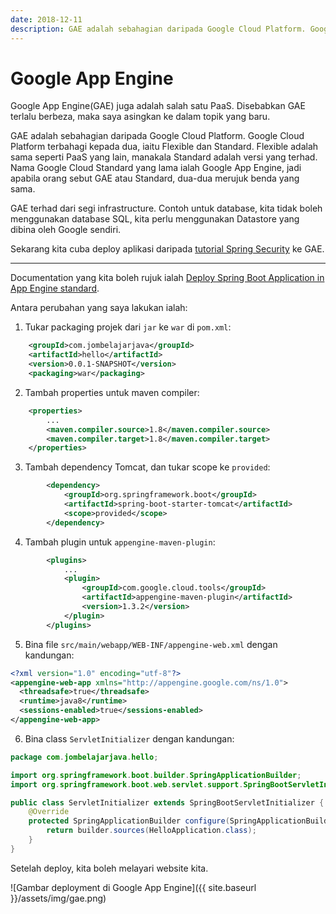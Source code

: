 ```yaml
---
date: 2018-12-11
description: GAE adalah sebahagian daripada Google Cloud Platform. Google Cloud Platform terbahagi kepada dua, iaitu Flexible dan Standard.
---
```


# Google App Engine

Google App Engine(GAE) juga adalah salah satu PaaS. Disebabkan GAE terlalu
berbeza, maka saya asingkan ke dalam topik yang baru.

GAE adalah sebahagian daripada Google Cloud Platform. Google Cloud Platform
terbahagi kepada dua, iaitu Flexible dan Standard. Flexible adalah sama seperti
PaaS yang lain, manakala Standard adalah versi yang terhad. Nama Google Cloud
Standard yang lama ialah Google App Engine, jadi apabila orang sebut GAE atau
Standard, dua-dua merujuk benda yang sama.

GAE terhad dari segi infrastructure. Contoh untuk database, kita tidak boleh
menggunakan database SQL, kita perlu menggunakan Datastore yang dibina oleh
Google sendiri.

Sekarang kita cuba deploy aplikasi daripada [tutorial Spring
Security](../springsecurity/) ke GAE.

----

Documentation yang kita boleh rujuk ialah [Deploy Spring Boot Application in App
Engine
standard](https://codelabs.developers.google.com/codelabs/cloud-app-engine-springboot/index.html#0).

Antara perubahan yang saya lakukan ialah:

1. Tukar packaging projek dari `jar` ke `war` di `pom.xml`:
```xml
    <groupId>com.jombelajarjava</groupId>
    <artifactId>hello</artifactId>
    <version>0.0.1-SNAPSHOT</version>
    <packaging>war</packaging>
```

2. Tambah properties untuk maven compiler:
```xml
    <properties>
        ...
        <maven.compiler.source>1.8</maven.compiler.source>
        <maven.compiler.target>1.8</maven.compiler.target>
    </properties>
```

3. Tambah dependency Tomcat, dan tukar scope ke `provided`:
```xml
        <dependency>
            <groupId>org.springframework.boot</groupId>
            <artifactId>spring-boot-starter-tomcat</artifactId>
            <scope>provided</scope>
        </dependency>
```

4. Tambah plugin untuk `appengine-maven-plugin`:
```xml
        <plugins>
            ...
            <plugin>
                <groupId>com.google.cloud.tools</groupId>
                <artifactId>appengine-maven-plugin</artifactId>
                <version>1.3.2</version>
            </plugin>
        </plugins>
```

5. Bina file `src/main/webapp/WEB-INF/appengine-web.xml` dengan kandungan:
```xml
<?xml version="1.0" encoding="utf-8"?>
<appengine-web-app xmlns="http://appengine.google.com/ns/1.0">
  <threadsafe>true</threadsafe>
  <runtime>java8</runtime>
  <sessions-enabled>true</sessions-enabled>
</appengine-web-app>
```

6. Bina class `ServletInitializer` dengan kandungan:

```java
package com.jombelajarjava.hello;

import org.springframework.boot.builder.SpringApplicationBuilder;
import org.springframework.boot.web.servlet.support.SpringBootServletInitializer;

public class ServletInitializer extends SpringBootServletInitializer {
    @Override
    protected SpringApplicationBuilder configure(SpringApplicationBuilder builder) {
        return builder.sources(HelloApplication.class);
    }
}
```

Setelah deploy, kita boleh melayari website kita.

![Gambar deployment di Google App Engine]({{ site.baseurl }}/assets/img/gae.png)

